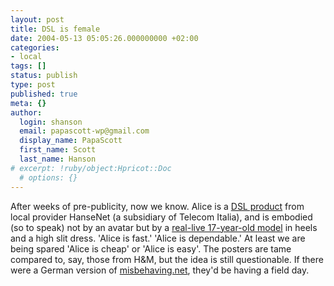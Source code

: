 ```yaml
---
layout: post
title: DSL is female
date: 2004-05-13 05:05:26.000000000 +02:00
categories:
- local
tags: []
status: publish
type: post
published: true
meta: {}
author:
  login: shanson
  email: papascott-wp@gmail.com
  display_name: PapaScott
  first_name: Scott
  last_name: Hanson
# excerpt: !ruby/object:Hpricot::Doc
  # options: {}
---
```

<p>After weeks of pre-publicity, now we know. Alice is a <a title="Alice-DSL" href="http://www.alice-dsl.de/">DSL product</a> from local provider HanseNet (a subsidiary of Telecom Italia), and is embodied (so to speak) not by an avatar but by a <a title="Hamburgs teuerste Kampagne: 1,5 Millionen Euro für Alice" href="http://www.abendblatt.de/daten/2004/05/11/293517.html">real-live 17-year-old model</a> in heels and a high slit dress. 'Alice is fast.' 'Alice is dependable.' At least we are being spared 'Alice is cheap' or 'Alice is easy'. The posters are tame compared to, say, those from H&M, but the idea is still questionable. If there were a German version of <a title="misbehaving.net is a weblog about women and technology" href="http://www.misbehaving.net/">misbehaving.net</a>, they'd be having a field day.</p>
